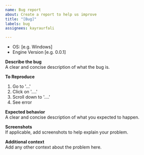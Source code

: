 ```yaml
---
name: Bug report
about: Create a report to help us improve
title: "[Bug]"
labels: bug
assignees: kayraurfali

---
```


 - OS: [e.g. Windows]
 - Engine Version [e.g. 0.0.1]

**Describe the bug**</br>
A clear and concise description of what the bug is.

**To Reproduce**</br>
1. Go to '...'
2. Click on '....'
3. Scroll down to '....'
4. See error

**Expected behavior**</br>
A clear and concise description of what you expected to happen.

**Screenshots**</br>
If applicable, add screenshots to help explain your problem.

**Additional context**</br>
Add any other context about the problem here.
